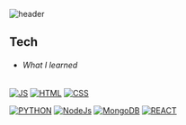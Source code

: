 ![header](https://capsule-render.vercel.app/api?type=wave&color=auto&height=300&section=header&text=수영%20r&fontSize=70)

## Tech
* ###### What I learned
[![JS](https://img.shields.io/badge/JavaScript-F7DF1E?style=flat-square&logo=JavaScript&logoColor=black)](github.com/kimdlzp/TODO-List) [![HTML](https://img.shields.io/badge/Html-E34F26?style=flat-square&logo=Html5&logoColor=white)](github.com/kimdlzp/TODO-List) [![CSS](https://img.shields.io/badge/CSS-1572B6?style=flat-square&logo=CSS3&logoColor=white)](github.com/kimdlzp/TODO-List)

[![PYTHON](https://img.shields.io/badge/Python-1572B6?style=flat-square&logo=Python&logoColor=white)](github.com/kimdlzp/TODO-List) [![NodeJs](https://img.shields.io/badge/Node.js-339933?style=flat-square&logo=Python&logoColor=white)](github.com/kimdlzp/TODO-List) [![MongoDB](https://img.shields.io/badge/MongoDB-47A248?style=flat-square&logo=MongoDB&logoColor=white)](github.com/kimdlzp/TODO-List) [![REACT](https://img.shields.io/badge/React-61DAFB?style=flat-square&logo=React&logoColor=white)](github.com/kimdlzp/TODO-List) 




